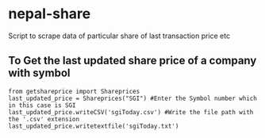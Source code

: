 # nepal-share
Script to scrape data of particular share of last transaction price etc

## To Get the last updated share price of a company with symbol
```
from getshareprice import Shareprices
last_updated_price = Shareprices("SGI") #Enter the Symbol number which in this case is SGI
last_updated_price.writeCSV('sgiToday.csv') #Write the file path with the '.csv' extension
last_updated_price.writetextfile('sgiToday.txt')
```

